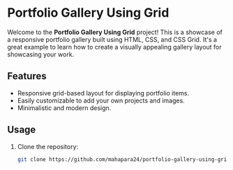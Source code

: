 
# Portfolio Gallery Using Grid

Welcome to the **Portfolio Gallery Using Grid** project! This is a showcase of a responsive portfolio gallery built using HTML, CSS, and CSS Grid. It's a great example to learn how to create a visually appealing gallery layout for showcasing your work.


## Features

- Responsive grid-based layout for displaying portfolio items.
- Easily customizable to add your own projects and images.
- Minimalistic and modern design.

## Usage

1. Clone the repository:

   ```bash
   git clone https://github.com/mahapara24/portfolio-gallery-using-grid.git

   
